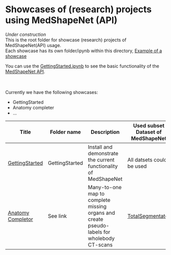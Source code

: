 # Showcases of (research) projects using MedShapeNet (API)
*Under construction* <br>
This is the root folder for showcase (research) projects of MedShapeNet(API) usage.<br>
Each showcase has its own folder/ipynb within this directory, [Example of a showcase](https://github.com/glarki/medshapenet-feedback/tree/main/anatomy-completor)<br>

You can use the [GettingStarted.ipynb](https://github.com/GLARKI/MedShapeNet2.0/blob/main/Samples/GettingStarted/GettingStarted.ipynb) to see the basic functionality of the [MedShapeNet API](https://pypi.org/project/MedShapeNet/).

<br><br>
Currently we have the following showcases:

- GettingStarted
- Anatomy completer
- ...

| **Title**     | **Folder name**   | **Description**   | **Used subset Dataset of MedShapeNet**  |
| ------------- | ----------------- | ----------------- | ----------------- |
| [GettingStarted](https://github.com/GLARKI/MedShapeNet2.0/blob/main/Samples/GettingStarted/GettingStarted.ipynb) | GettingStarted | Install and demonstrate the current functionality of MedShapeNet | All datsets could be used |
| [Anatomy Completor](https://github.com/glarki/medshapenet-feedback/tree/main/anatomy-completor)|See link|Many-to-one map to complete missing organs and create pseudo-labels for wholebody CT-scans|[TotalSegmentator](https://www.ncbi.nlm.nih.gov/pmc/articles/PMC10546353/)|
